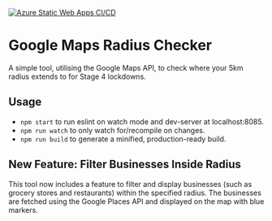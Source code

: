 [![Azure Static Web Apps CI/CD](https://github.com/bronthulke/radius-checker/actions/workflows/azure-static-web-apps-polite-mud-014f9e91e.yml/badge.svg)](https://github.com/bronthulke/radius-checker/actions/workflows/azure-static-web-apps-polite-mud-014f9e91e.yml)

# Google Maps Radius Checker
A simple tool, utilising the Google Maps API, to check where your 5km radius extends to for Stage 4 lockdowns.

## Usage
* `npm start` to run eslint on watch mode and dev-server at localhost:8085.
* `npm run watch` to only watch for/recompile on changes.
* `npm run build` to generate a minified, production-ready build.

## New Feature: Filter Businesses Inside Radius
This tool now includes a feature to filter and display businesses (such as grocery stores and restaurants) within the specified radius. The businesses are fetched using the Google Places API and displayed on the map with blue markers.
